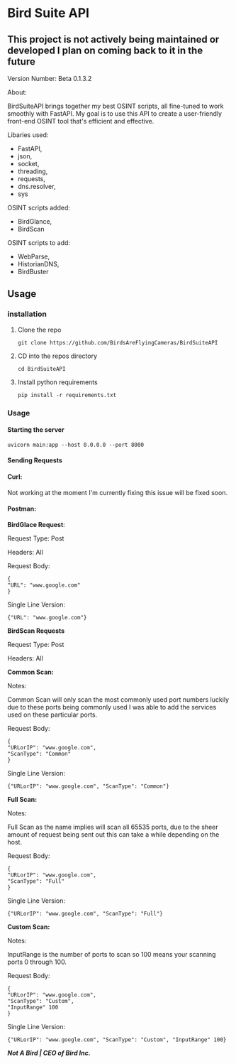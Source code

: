 # Bird Suite API

## This project is not actively being maintained or developed I plan on coming back to it in the future

Version Number: Beta 0.1.3.2

About:

 BirdSuiteAPI brings together my best OSINT scripts, all fine-tuned to work smoothly with FastAPI. 
 My goal is to use this API to create a user-friendly front-end OSINT tool that's efficient and effective.

Libaries used:

- FastAPI,  
- json,  
- socket,  
- threading,  
- requests,  
- dns.resolver,  
- sys

OSINT scripts added:

- BirdGlance, 
- BirdScan

OSINT scripts to add:

- WebParse,  
- HistorianDNS,
- BirdBuster 

## Usage

### installation

1. Clone the repo

       git clone https://github.com/BirdsAreFlyingCameras/BirdSuiteAPI

2. CD into the repos directory 

       cd BirdSuiteAPI

3. Install python requirements

       pip install -r requirements.txt

### Usage

#### Starting the server

    uvicorn main:app --host 0.0.0.0 --port 8000

#### Sending Requests

#### Curl:

Not working at the moment I'm currently fixing this issue 
will be fixed soon.

#### Postman:

**BirdGlace Request**: 

Request Type: Post  

Headers: All

Request Body:

    {
    "URL": "www.google.com"
    }

Single Line Version:

    {"URL": "www.google.com"}


**BirdScan Requests**

Request Type: Post  

Headers: All


**Common Scan:**

Notes:

Common Scan will only scan the most commonly used port numbers
luckily due to these ports being commonly used I was able to 
add the services used on these particular ports.

Request Body:

    {
    "URLorIP": "www.google.com",
    "ScanType": "Common"
    }

Single Line Version:

    {"URLorIP": "www.google.com", "ScanType": "Common"}



**Full Scan:**

Notes:

Full Scan as the name implies will scan all 65535 ports,
due to the sheer amount of request being sent out this 
can take a while depending on the host.

Request Body:

    {
    "URLorIP": "www.google.com",
    "ScanType": "Full"
    }

Single Line Version:

    {"URLorIP": "www.google.com", "ScanType": "Full"}
    

**Custom Scan:**

Notes: 

InputRange is the number of ports to scan so 100 means your 
scanning ports 0 through 100.

Request Body:

    {
    "URLorIP": "www.google.com",
    "ScanType": "Custom",
    "InputRange" 100
    }

Single Line Version:

    {"URLorIP": "www.google.com", "ScanType": "Custom", "InputRange" 100}

***Not A Bird | CEO of Bird Inc.***
